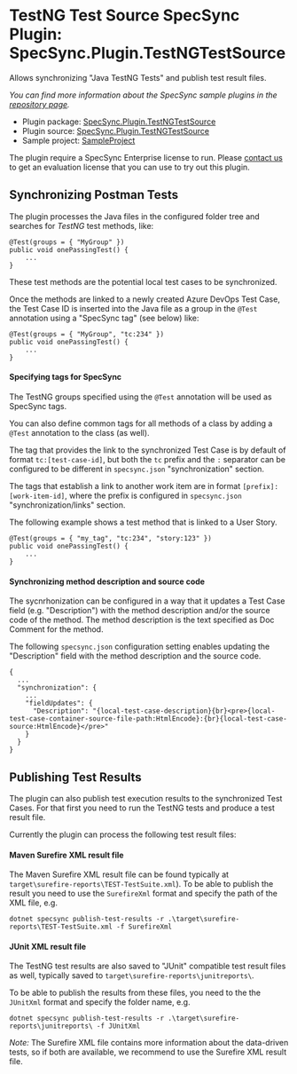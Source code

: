 # TestNG Test Source SpecSync Plugin: SpecSync.Plugin.TestNGTestSource

Allows synchronizing "Java TestNG Tests" and publish test result files.

*You can find more information about the SpecSync sample plugins in the [repository page](https://github.com/specsolutions/specsync-sample-plugins#readme).*

* Plugin package: [SpecSync.Plugin.TestNGTestSource](https://www.nuget.org/packagesSpecSync.Plugin.TestNGTestSource)
* Plugin source: [SpecSync.Plugin.TestNGTestSource](SpecSync.Plugin.TestNGTestSource)
* Sample project: [SampleProject](SampleProject)

The plugin require a SpecSync Enterprise license to run. Please [contact us](https://specsolutions.gitbook.io/specsync/contact/specsync-support) to get an evaluation license that you can use to try out this plugin.

## Synchronizing Postman Tests

The plugin processes the Java files in the configured folder tree and searches for *TestNG* test methods, like:

```
@Test(groups = { "MyGroup" })
public void onePassingTest() {
    ...
}
```

These test methods are the potential local test cases to be synchronized. 

Once the methods are linked to a newly created Azure DevOps Test Case, the Test Case ID is inserted into the 
Java file as a group in the `@Test` annotation using a "SpecSync tag" (see below) like:

```
@Test(groups = { "MyGroup", "tc:234" })
public void onePassingTest() {
    ...
}
```

#### Specifying tags for SpecSync

The TestNG groups specified using the `@Test` annotation will be used as SpecSync tags. 

You can also define common tags for all methods of a class by adding a `@Test` annotation to the class (as well).

The tag that provides the link to the synchronized Test Case is by default of format `tc:[test-case-id]`, but both 
the `tc` prefix and the `:` separator can be configured to be different in `specsync.json` "synchronization" section.

The tags that establish a link to another work item are in format `[prefix]:[work-item-id]`, where the prefix is 
configured in `specsync.json` "synchronization/links" section.

The following example shows a test method that is linked to a User Story.


```
@Test(groups = { "my_tag", "tc:234", "story:123" })
public void onePassingTest() {
    ...
}
```

#### Synchronizing method description and source code

The sycnrhonization can be configured in a way that it updates a Test Case field (e.g. "Description") with the method 
description and/or the source code of the method. The method description is the text specified as Doc Comment for the method.

The following `specsync.json` configuration setting enables updating the "Description" field with the method description and the source code.

```
{
  ...
  "synchronization": {
    ...
    "fieldUpdates": {
      "Description": "{local-test-case-description}{br}<pre>{local-test-case-container-source-file-path:HtmlEncode}:{br}{local-test-case-source:HtmlEncode}</pre>"
    }
  }
}
```


## Publishing Test Results

The plugin can also publish test execution results to the synchronized Test Cases. For that first you need to run the TestNG tests and produce a test result file. 

Currently the plugin can process the following test result files:

#### Maven Surefire XML result file

The Maven Surefire XML result file can be found typically at `target\surefire-reports\TEST-TestSuite.xml`). To be able to 
publish the result you need to use the `SurefireXml` format and specify the path of the XML file, e.g.

```
dotnet specsync publish-test-results -r .\target\surefire-reports\TEST-TestSuite.xml -f SurefireXml
```

#### JUnit XML result file

The TestNG test results are also saved to "JUnit" compatible test result files as well, typically saved to `target\surefire-reports\junitreports\`. 

To be able to publish the results from these files, you need to the the `JUnitXml` format and specify the folder name, e.g.

```
dotnet specsync publish-test-results -r .\target\surefire-reports\junitreports\ -f JUnitXml
```

*Note:* The Surefire XML file contains more information about the data-driven tests, so if both are available, we recommend 
to use the Surefire XML result file.

